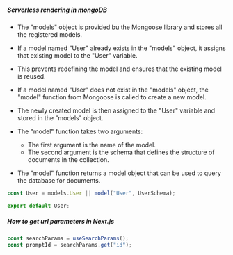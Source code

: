 ##### Serverless rendering in mongoDB

- The "models" object is provided bu the Mongoose library and stores all the registered models.
- If a model named "User" already exists in the "models" object, it assigns that existing model to the "User" variable.
- This prevents redefining the model and ensures that the existing model is reused.

- If a model named "User" does not exist in the "models" object, the "model" function from Mongoose is called to create a new model.
- The newly created model is then assigned to the "User" variable and stored in the "models" object.

- The "model" function takes two arguments:

  - The first argument is the name of the model.
  - The second argument is the schema that defines the structure of documents in the collection.

- The "model" function returns a model object that can be used to query the database for documents.

```js
const User = models.User || model("User", UserSchema);

export default User;
```

##### How to get url parameters in Next.js

```js
const searchParams = useSearchParams();
const promptId = searchParams.get("id");
```
